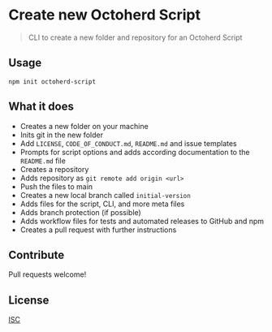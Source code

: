 # Create new Octoherd Script

> CLI to create a new folder and repository for an Octoherd Script

## Usage

```shell
npm init octoherd-script
```

## What it does

- Creates a new folder on your machine
- Inits git in the new folder
- Add `LICENSE`, `CODE_OF_CONDUCT.md`, `README.md` and issue templates
- Prompts for script options and adds according documentation to the `README.md` file
- Creates a repository
- Adds repository as `git remote add origin <url>`
- Push the files to main
- Creates a new local branch called `initial-version`
- Adds files for the script, CLI, and more meta files
- Adds branch protection (if possible)
- Adds workflow files for tests and automated releases to GitHub and npm
- Creates a pull request with further instructions

## Contribute

Pull requests welcome!

## License

[ISC](LICENSE)
